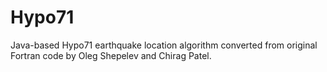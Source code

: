 # Hypo71

Java-based Hypo71 earthquake location algorithm converted from original Fortran code by Oleg Shepelev and Chirag Patel.

